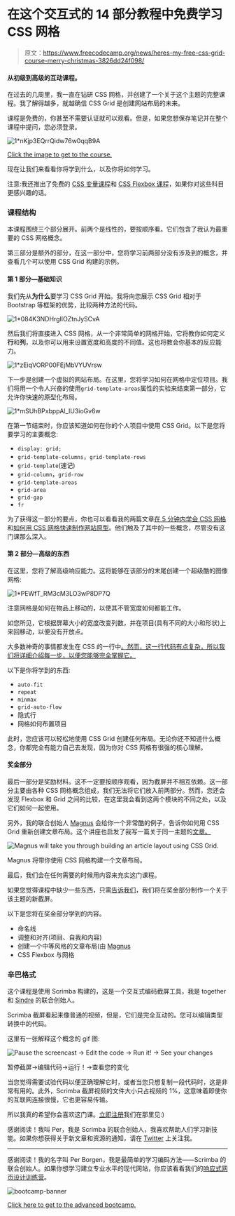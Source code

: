 # 在这个交互式的 14 部分教程中免费学习 CSS 网格

> 原文：<https://www.freecodecamp.org/news/heres-my-free-css-grid-course-merry-christmas-3826dd24f098/>

#### 从初级到高级的互动课程。

在过去的几周里，我一直在钻研 CSS 网格，并创建了一个关于这个主题的完整课程。我了解得越多，就越确信 CSS Grid 是创建网站布局的未来。

课程是免费的，你甚至不需要认证就可以观看。但是，如果您想保存笔记并在整个课程中提问，您必须登录。

![1*nKjp3EQrrQidw76w0qqB9A](img/1431a8bccd0c755ba66f3c320f8eb79f.png)

[Click the image to get to the course.](https://scrimba.com/g/gR8PTE?utm_source=freecodecamp.org&utm_medium=referral&utm_campaign=gR8PTE_launch_article)

现在让我们来看看你将学到什么，以及你将如何学习。

注意:我还推出了免费的 [CSS 变量课程](https://scrimba.com/g/gcssvariables?utm_source=freecodecamp.org&utm_medium=referral&utm_campaign=gR8PTE_launch_article)和 [CSS Flexbox 课程](https://scrimba.com/g/gflexbox?utm_source=freecodecamp.org&utm_medium=referral&utm_campaign=gR8PTE_launch_article)，如果你对这些科目更感兴趣的话。

### 课程结构

本课程围绕三个部分展开。前两个是线性的，要按顺序看。它们包含了我认为最重要的 CSS 网格概念。

第三部分是额外的部分，在这一部分中，您将学习前两部分没有涉及到的概念，并查看几个可以使用 CSS Grid 构建的示例。

#### 第 1 部分—基础知识

我们先从**为什么**要学习 CSS Grid 开始。我将向您展示 CSS Grid 相对于 Bootstrap 等框架的优势，比较两种方法的代码。

![1*084K3NDHrgIlOZtnJySCvA](img/82f7f854c35023309d4ee85c9e4b0b2a.png)

然后我们将直接进入 CSS 网格，从一个非常简单的网格开始，它将教你如何定义**行**和**列**，以及你可以用来设置宽度和高度的不同值。这也将教会你基本的反应能力。

![1*zEiqVORP00FEjMbVYUVrsw](img/d2f5da9d1142c64807368a9edc79364e.png)

下一步是创建一个虚拟的网站布局。在这里，您将学习如何在网格中定位项目。我们将用一个令人兴奋的使用`grid-template-areas`属性的实验来结束第一部分，它允许你快速的原型化布局。

![1*mSUhBPxbppAI_IU3ioGv6w](img/ca459de9c5bc7f5250e563b9eb5d1d5d.png)

在第一节结束时，你应该知道如何在你的个人项目中使用 CSS Grid。以下是您将要学习的主要概念:

*   `display: grid;`
*   `grid-template-columns`，`grid-template-rows`
*   `grid-template`(速记)
*   `grid-column`，`grid-row`
*   `grid-template-areas`
*   `grid-area`
*   `grid-gap`
*   `fr`

为了获得这一部分的要点，你也可以看看我的两篇文章[在 5 分钟内学会 CSS 网格](https://medium.freecodecamp.org/learn-css-grid-in-5-minutes-f582e87b1228)和[如何用 CSS 网格快速制作网站原型](https://medium.freecodecamp.org/how-to-prototype-websites-quickly-with-css-grid-ffc9cba08583)。他们触及了其中的一些概念，尽管没有这门课那么深入。

#### 第 2 部分—高级的东西

在这里，您将了解高级响应能力。这将能够在该部分的末尾创建一个超级酷的图像网格:

![1*PEWfT_RM3cM3LO3wP8DP7Q](img/16ea22d0d4988272569aaf311b4c4910.png)

注意网格是如何在物品上移动的，以使其不管宽度如何都能工作。

如您所见，它根据屏幕大小的宽度改变列数，并在项目(具有不同的大小和形状)上来回移动，以便没有开放点。

大多数神奇的事情都发生在 CSS 的一行中[。然而，这一行代码有点复杂，所以我们将详细介绍每一步，以便您能够完全掌握它。](https://medium.freecodecamp.org/how-to-make-your-html-responsive-by-adding-a-single-line-of-css-2a62de81e431)

以下是你将学到的东西:

*   `auto-fit`
*   `repeat`
*   `minmax`
*   `grid-auto-flow`
*   隐式行
*   网格如何布置项目

此时，您应该可以轻松地使用 CSS Grid 创建任何布局。无论你还不知道什么概念，你都完全有能力自己去发现，因为你对 CSS 网格有很强的核心理解。

#### 奖金部分

最后一部分是奖励材料。这不一定要按顺序观看，因为截屏并不相互依赖。这一部分主要由各种 CSS 网格概念组成，我们无法将它们放入前两部分。然而，您还会发现 Flexbox 和 Grid 之间的比较，在这里我会看到这两个模块的不同之处，以及它们如何一起使用。

另外，我的联合创始人 [Magnus](https://medium.com/u/1a7998d688dd) 会给你一个非常酷的例子，告诉你如何用 CSS Grid 重新创建文章布局。这个讲座也启发了我写一篇关于同一主题的[文章。](https://medium.freecodecamp.org/how-to-recreate-mediums-article-layout-with-css-grid-b4608792bad1)

![Magnus will take you through building an article layout using CSS Grid.](img/04d7d2e40802453370ddde0dc8d9ad44.png)

Magnus 将带你使用 CSS 网格构建一个文章布局。

最后，我们会在任何需要的时候用内容来充实这门课程。

如果您觉得课程中缺少一些东西，只需[告诉我们](https://gitter.im/scrimba_community/Lobby)，我们将在奖金部分制作一个关于该主题的新截屏。

以下是您将在奖金部分学到的内容。

*   命名线
*   调整和对齐(项目、自我和内容)
*   创建一个中等风格的文章布局(由 [Magnus](https://medium.com/u/1a7998d688dd)
*   CSS Flexbox 与网格

### 辛巴格式

这个课程是使用 Scrimba 构建的，这是一个交互式编码截屏工具，我是 together 和 [Sindre](https://twitter.com/sindreaars) 的联合创始人。

Scrimba 截屏看起来像普通的视频，但是，它们是完全互动的。您可以编辑类型转换中的代码。

这里有一张解释这个概念的 gif 图:

![Pause the screencast → Edit the code → Run it! → See your changes](img/4d9be34db1b66ad99715f5013877388c.png)

暂停截屏→编辑代码→运行！→查看您的变化

当您觉得需要试验代码以便正确理解它时，或者当您只想复制一段代码时，这是非常有用的。此外，Scrimba 截屏视频的文件大小只占视频的 1%，这意味着即使你的互联网连接很慢，它也更容易传输。

所以我真的希望你会喜欢这门课。[立即注册](https://scrimba.com/g/gR8PTE?utm_source=freecodecamp.org&utm_medium=referral&utm_campaign=gR8PTE_launch_article)我们在那里见:)

感谢阅读！我叫 Per，我是 Scrimba 的联合创始人，我喜欢帮助人们学习新技能。如果你想获得关于新文章和资源的通知，请在 [Twitter](https://twitter.com/perborgen) 上关注我。

* * *

感谢阅读！我的名字叫 Per Borgen，我是最简单的学习编码方法——Scrimba 的联合创始人。如果你想学习建立专业水平的现代网站，你应该看看我们的[响应式网页设计训练营](https://scrimba.com/g/gresponsive?utm_source=freecodecamp.org&utm_medium=referral&utm_campaign=gR8PTE_launch_article)。

![bootcamp-banner](img/d73d65bd22f73ba9a8d9d2e0e8942cf3.png)

[Click here to get to the advanced bootcamp.](https://scrimba.com/g/gresponsive?utm_source=freecodecamp.org&utm_medium=referral&utm_campaign=gR8PTE_launch_article)
